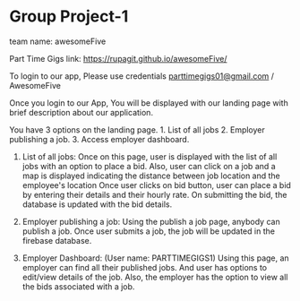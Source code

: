 # Group Project-1 

team name: awesomeFive

Part Time Gigs link: https://rupagit.github.io/awesomeFive/

To login to our app, Please use credentials parttimegigs01@gmail.com / AwesomeFive

Once you login to our App, You will be displayed with our landing page with brief description about our application. 

You have 3 options on the landing page. 
     1. List of all jobs 
     2. Employer publishing a job.
     3. Access employer dashboard. 

1. List of all jobs: Once on this page, user is displayed with the list of all jobs with an option to place a bid. 
   Also, user can click on a job and a map is displayed indicating the distance between job location and the employee's location 
   Once user clicks on bid button, user can place a bid by entering their details and their hourly rate. On submitting the bid, the database is updated with the bid details. 

2. Employer publishing a job: Using the publish a job page, anybody can publish a job. Once user submits a job, the job will be updated in the firebase database. 

3. Employer Dashboard: (User name: PARTTIMEGIGS1)
     Using this page, an employer can find all their published jobs. And user has options to edit/view details of the job. Also, the employer has the option to view all the bids associated with a job. 
    
